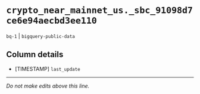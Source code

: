 # `crypto_near_mainnet_us._sbc_91098d7ce6e94aecbd3ee110`
`bq-1` | `bigquery-public-data`

## Column details
* [TIMESTAMP] `last_update`

-------------------------------------------------------------------------------
*Do not make edits above this line.*
